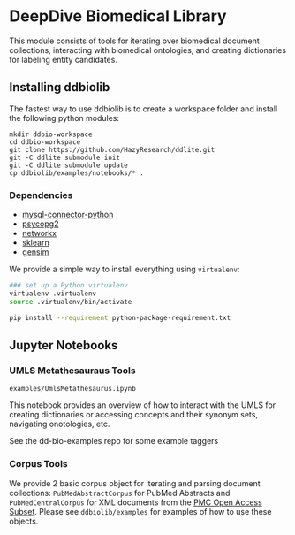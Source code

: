 # DeepDive Biomedical Library

This module consists of tools for iterating over biomedical document collections, interacting with biomedical ontologies, and creating dictionaries for labeling entity candidates. 

## Installing ddbiolib

The fastest way to use ddbiolib is to create a workspace folder and install the following python modules:

```
mkdir ddbio-workspace
cd ddbio-workspace
git clone https://github.com/HazyResearch/ddlite.git
git -C ddlite submodule init
git -C ddlite submodule update
cp ddbiolib/examples/notebooks/* .
```

### Dependencies 

* [mysql-connector-python](https://dev.mysql.com/downloads/connector/python/)
* [psycopg2](http://initd.org/psycopg/)
* [networkx](https://networkx.github.io)
* [sklearn](https://github.com/scikit-learn/scikit-learn)
* [gensim](https://github.com/piskvorky/gensim)


We provide a simple way to install everything using `virtualenv`:

```bash
### set up a Python virtualenv
virtualenv .virtualenv
source .virtualenv/bin/activate

pip install --requirement python-package-requirement.txt
```


## Jupyter Notebooks

### UMLS Metathesauraus Tools 
`examples/UmlsMetathesaurus.ipynb`

This notebook provides an overview of how to interact with the UMLS for 
creating dictionaries or accessing concepts and their synonym sets, navigating
onotologies, etc. 

See the dd-bio-examples repo for some example taggers









### Corpus Tools

We provide 2 basic corpus object for iterating and parsing document collections: `PubMedAbstractCorpus` for PubMed Abstracts and `PubMedCentralCorpus` for XML documents from the [PMC Open Access Subset](http://www.ncbi.nlm.nih.gov/pmc/tools/ftp/). Please see
`ddbiolib/examples` for examples of how to use these objects. 